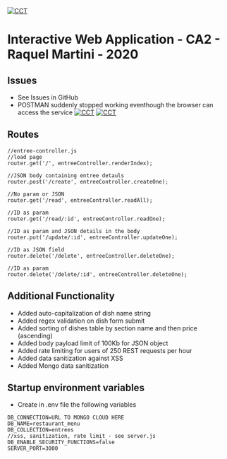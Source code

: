 [![CCT](https://www.cct.ie/wp-content/themes/hdcct/img/atoms/logo.jpg)](http://cct.ie)

# Interactive Web Application - CA2 -  Raquel Martini - 2020


## Issues
* See Issues in GitHub
* POSTMAN suddenly stopped working eventhough the browser can access the service
[![CCT](https://www.cct.ie/wp-content/themes/hdcct/img/atoms/logo.jpg)](http://cct.ie)
[![CCT](https://www.cct.ie/wp-content/themes/hdcct/img/atoms/logo.jpg)](http://cct.ie)

## Routes
~~~~
//entree-controller.js
//load page
router.get('/', entreeController.renderIndex);  

//JSON body containing entree detauls
router.post('/create', entreeController.createOne);

//No param or JSON
router.get('/read', entreeController.readAll);

//ID as param 
router.get('/read/:id', entreeController.readOne);

//ID as param and JSON details in the body
router.put('/update/:id', entreeController.updateOne); 

//ID as JSON field
router.delete('/delete', entreeController.deleteOne);  

//ID as param 
router.delete('/delete/:id', entreeController.deleteOne); 
~~~~


## Additional Functionality
* Added auto-capitalization of dish name string
* Added regex validation on dish form submit
* Added sorting of dishes table by section name and then price (ascending)
* Added body payload limit of 100Kb for JSON object
* Added rate limiting for users of 250 REST requests per hour
* Added data sanitization against XSS
* Added Mongo data sanitization


## Startup environment variables
* Create in .env file the following variables
~~~~
DB_CONNECTION=URL TO MONGO CLOUD HERE
DB_NAME=restaurant_menu
DB_COLLECTION=entrees
//xss, sanitization, rate limit - see server.js
DB_ENABLE_SECURITY_FUNCTIONS=false
SERVER_PORT=3000
~~~~



